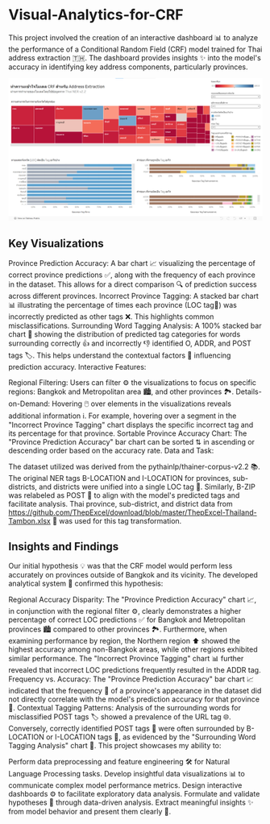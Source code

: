 # Visual-Analytics-for-CRF

This project involved the creation of an interactive dashboard 📊 to analyze the performance of a Conditional Random Field (CRF) model trained for Thai address extraction 🇹🇭. The dashboard provides insights ✨ into the model's accuracy in identifying key address components, particularly provinces.

![visual analytics for crf](visual_analytics_crf.png)

## Key Visualizations

Province Prediction Accuracy: A bar chart 📈 visualizing the percentage of correct province predictions ✅, along with the frequency of each province in the dataset. This allows for a direct comparison 🔍 of prediction success across different provinces.
Incorrect Province Tagging: A stacked bar chart 📊 illustrating the percentage of times each province (LOC tag📍) was incorrectly predicted as other tags ❌. This highlights common misclassifications.
Surrounding Word Tagging Analysis: A 100% stacked bar chart 💯 showing the distribution of predicted tag categories for words surrounding correctly 👍 and incorrectly 👎 identified O, ADDR, and POST tags 🏷️. This helps understand the contextual factors 🤔 influencing prediction accuracy.
Interactive Features:

Regional Filtering: Users can filter ⚙️ the visualizations to focus on specific regions: Bangkok and Metropolitan area 🏙️, and other provinces 🏞️.
Details-on-Demand: Hovering 🖱️ over elements in the visualizations reveals additional information ℹ️. For example, hovering over a segment in the "Incorrect Province Tagging" chart displays the specific incorrect tag and its percentage for that province.
Sortable Province Accuracy Chart: The "Province Prediction Accuracy" bar chart can be sorted ⇅ in ascending or descending order based on the accuracy rate.
Data and Task:

The dataset utilized was derived from the pythainlp/thainer-corpus-v2.2 📚. The original NER tags B-LOCATION and I-LOCATION for provinces, sub-districts, and districts were unified into a single LOC tag 📍. Similarly, B-ZIP was relabeled as POST 📮 to align with the model's predicted tags and facilitate analysis. Thai province, sub-district, and district data from https://github.com/ThepExcel/download/blob/master/ThepExcel-Thailand-Tambon.xlsx 🔗 was used for this tag transformation.

## Insights and Findings

Our initial hypothesis 💡 was that the CRF model would perform less accurately on provinces outside of Bangkok and its vicinity. The developed analytical system 🔎 confirmed this hypothesis:

Regional Accuracy Disparity: The "Province Prediction Accuracy" chart 📈, in conjunction with the regional filter ⚙️, clearly demonstrates a higher percentage of correct LOC predictions ✅ for Bangkok and Metropolitan provinces 🏙️ compared to other provinces 🏞️. Furthermore, when examining performance by region, the Northern region ⬆️ showed the highest accuracy among non-Bangkok areas, while other regions exhibited similar performance. The "Incorrect Province Tagging" chart 📊 further revealed that incorrect LOC predictions frequently resulted in the ADDR tag.
Frequency vs. Accuracy: The "Province Prediction Accuracy" bar chart 📈 indicated that the frequency 🔢 of a province's appearance in the dataset did not directly correlate with the model's prediction accuracy for that province 🤔.
Contextual Tagging Patterns: Analysis of the surrounding words for misclassified POST tags 🏷️ showed a prevalence of the URL tag 🌐. Conversely, correctly identified POST tags 📮 were often surrounded by B-LOCATION or I-LOCATION tags 📍, as evidenced by the "Surrounding Word Tagging Analysis" chart 💯.
This project showcases my ability to:

Perform data preprocessing and feature engineering 🛠️ for Natural Language Processing tasks.
Develop insightful data visualizations 📊 to communicate complex model performance metrics.
Design interactive dashboards ⚙️ to facilitate exploratory data analysis.
Formulate and validate hypotheses 🤔 through data-driven analysis.
Extract meaningful insights ✨ from model behavior and present them clearly 📢.
